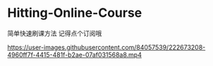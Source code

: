 # Hitting-Online-Course
简单快速刷课方法
记得点个订阅哦

https://user-images.githubusercontent.com/84057539/222673208-4960ff7f-4415-481f-b2ae-07af031568a8.mp4

